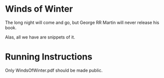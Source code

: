 # Winds of Winter

The long night will come and go, but George RR Martin will never release his
book.

Alas, all we have are snippets of it.

# Running Instructions

Only WindsOfWinter.pdf should be made public.

